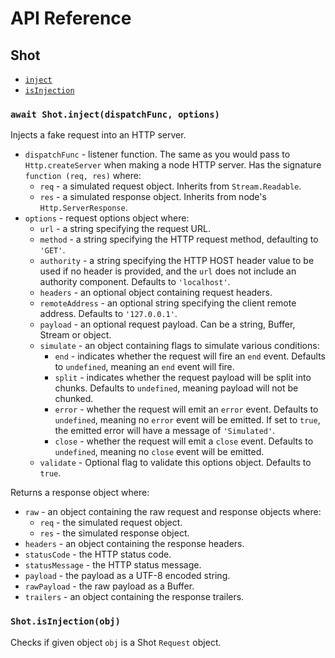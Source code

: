 # API Reference

## Shot

- [`inject`](#await-shotinjectdispatchfunc-options)
- [`isInjection`](#shotisinjectionobj)

### `await Shot.inject(dispatchFunc, options)`

Injects a fake request into an HTTP server.

- `dispatchFunc` - listener function. The same as you would pass to `Http.createServer` when making a node HTTP server. Has the signature `function (req, res)` where:
  - `req` - a simulated request object. Inherits from `Stream.Readable`.
  - `res` - a simulated response object. Inherits from node's `Http.ServerResponse`.
- `options` - request options object where:
  - `url` - a string specifying the request URL.
  - `method` - a string specifying the HTTP request method, defaulting to `'GET'`.
  - `authority` - a string specifying the HTTP HOST header value to be used if no header is provided, and the `url`
    does not include an authority component. Defaults to `'localhost'`.
  - `headers` - an optional object containing request headers.
  - `remoteAddress` - an optional string specifying the client remote address. Defaults to `'127.0.0.1'`.
  - `payload` - an optional request payload. Can be a string, Buffer, Stream or object.
  - `simulate` - an object containing flags to simulate various conditions:
    - `end` - indicates whether the request will fire an `end` event. Defaults to `undefined`, meaning an `end` event will fire.
    - `split` - indicates whether the request payload will be split into chunks. Defaults to `undefined`, meaning payload will not be chunked.
    - `error` - whether the request will emit an `error` event. Defaults to `undefined`, meaning no `error` event will be emitted. If set to `true`, the emitted error will have a message of `'Simulated'`.
    - `close` - whether the request will emit a `close` event. Defaults to `undefined`, meaning no `close` event will be emitted.
  - `validate` - Optional flag to validate this options object. Defaults to `true`.

Returns a response object where:

- `raw` - an object containing the raw request and response objects where:
  - `req` - the simulated request object.
  - `res` - the simulated response object.
- `headers` - an object containing the response headers.
- `statusCode` - the HTTP status code.
- `statusMessage` - the HTTP status message.
- `payload` - the payload as a UTF-8 encoded string.
- `rawPayload` - the raw payload as a Buffer.
- `trailers` - an object containing the response trailers.

### `Shot.isInjection(obj)`

Checks if given object `obj` is a Shot `Request` object.
